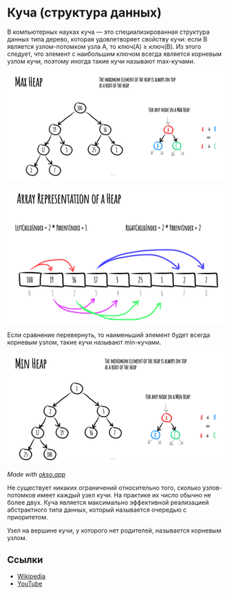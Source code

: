 # Куча (структура данных)

В компьютерных науках куча — это специализированная структура данных типа дерево, которая удовлетворяет свойству кучи:
если B является узлом-потомком узла A, то ключ(A) ≥ ключ(B). Из этого следует, что элемент с наибольшим ключом всегда
является корневым узлом кучи, поэтому иногда такие кучи называют max-кучами.

![MaxHeap](./images/max-heap.jpeg)

![Array Representation](./images/array-representation.jpeg)

Если сравнение перевернуть, то наименьший элемент будет всегда корневым узлом, такие кучи называют min-кучами.

![MinHeap](./images/min-heap.jpeg)

*Made with [okso.app](https://okso.app)*

Не существует никаких ограничений относительно того, сколько узлов-потомков имеет каждый узел кучи. На практике их
число обычно не более двух. Куча является максимально эффективной реализацией абстрактного типа данных, который
называется очередью с приоритетом.

Узел на вершине кучи, у которого нет родителей, называется корневым узлом.

## Ссылки

- [Wikipedia](https://ru.wikipedia.org/wiki/Куча_(структура_данных))
- [YouTube](https://www.youtube.com/watch?v=noQ4SUoqrQA)
